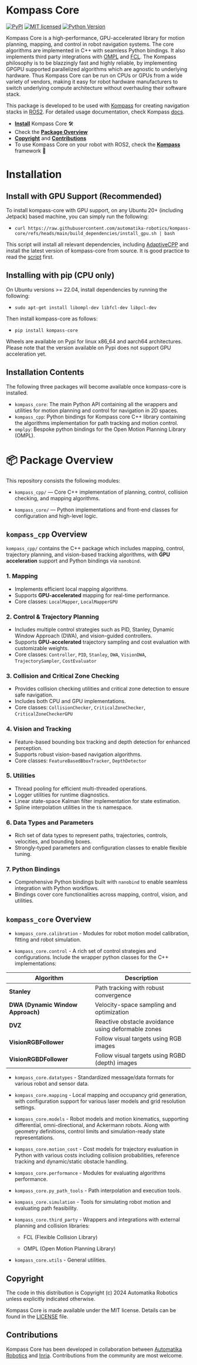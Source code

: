 # Kompass Core

[![PyPI][pypi-badge]][pypi-url]
[![MIT licensed][mit-badge]][mit-url]
[![Python Version][python-badge]][python-url]

[pypi-badge]: https://img.shields.io/pypi/v/kompass-core.svg
[pypi-url]: https://pypi.org/project/kompass-core/
[mit-badge]: https://img.shields.io/pypi/l/kompass-core.svg
[mit-url]: https://github.com/automatika-robotics/kompass-core/LICENSE
[python-badge]: https://img.shields.io/pypi/pyversions/kompass-core.svg
[python-url]: https://www.python.org/downloads/

Kompass Core is a high-performance, GPU-accelerated library for motion planning, mapping, and control in robot navigation systems. The core algorithms are implemented in C++ with seamless Python bindings. It also implements third party integrations with [OMPL](https://ompl.kavrakilab.org/) and [FCL](https://github.com/flexible-collision-library/fcl). The Kompass philosophy is to be blazzingly fast and highly reliable, by implementing GPGPU supported parallelized algorithms which are agnostic to underlying hardware. Thus Kompass Core can be run on CPUs or GPUs from a wide variety of vendors, making it easy for robot hardware manufacturers to switch underlying compute architecture without overhauling their software stack.

This package is developed to be used with [Kompass](https://github.com/automatika-robotics/kompass) for creating navigation stacks in [ROS2](https://docs.ros.org/en/rolling/index.html). For detailed usage documentation, check Kompass [docs](https://automatika-robotics.github.io/kompass/).


- [**Install**](#installation) Kompass Core 🛠️
- Check the [**Package Overview**](#-package-overview)
- [**Copyright**](#copyright) and [**Contributions**](#contributions)
- To use Kompass Core on your robot with ROS2, check the [**Kompass**](https://automatika-robotics.github.io/kompass) framework 🚀


# Installation

## Install with GPU Support (Recommended)

To install kompass-core with GPU support, on any Ubuntu 20+ (including Jetpack) based machine, you can simply run the following:

- `curl https://raw.githubusercontent.com/automatika-robotics/kompass-core/refs/heads/main/build_dependencies/install_gpu.sh | bash`

This script will install all relevant dependencies, including [AdaptiveCPP](https://github.com/AdaptiveCpp/AdaptiveCpp) and install the latest version of kompass-core from source. It is good practice to read the [script](https://github.com/automatika-robotics/kompass-core/blob/main/build_dependencies/install_gpu.sh) first.

## Installing with pip (CPU only)

On Ubuntu versions >= 22.04, install dependencies by running the following:

- `sudo apt-get install libompl-dev libfcl-dev libpcl-dev`

Then install kompass-core as follows:

- `pip install kompass-core`

Wheels are available on Pypi for linux x86_64 and aarch64 architectures. Please note that the version available on Pypi does not support GPU acceleration yet.

## Installation Contents

The following three packages will become available once kompass-core is installed.

- `kompass_core`: The main Python API containing all the wrappers and utilities for motion planning and control for navigation in 2D spaces.
- `kompass_cpp`: Python bindings for Kompass core C++ library containing the algorithms implementation for path tracking and motion control.
- `omplpy`: Bespoke python bindings for the Open Motion Planning Library (OMPL).


# 📦 Package Overview

This repository consists the following modules:

- `kompass_cpp/` — Core C++ implementation of planning, control, collision checking, and mapping algorithms.

- `kompass_core/` — Python implementations and front-end classes for configuration and high-level logic.

## `kompass_cpp` Overview

`kompass_cpp/` contains the C++ package which includes mapping, control, trajectory planning, and vision-based tracking algorithms, with **GPU acceleration** support and Python bindings via `nanobind`.

### 1. Mapping
- Implements efficient local mapping algorithms.
- Supports **GPU-accelerated** mapping for real-time performance.
- Core classes: `LocalMapper`, `LocalMapperGPU`

### 2. Control & Trajectory Planning
- Includes multiple control strategies such as PID, Stanley, Dynamic Window Approach (DWA), and vision-guided controllers.
- Supports **GPU-accelerated** trajectory sampling and cost evaluation with customizable weights.
- Core classes: `Controller`, `PID`, `Stanley`, `DWA`, `VisionDWA`, `TrajectorySampler`, `CostEvaluator`

### 3. Collision and Critical Zone Checking
- Provides collision checking utilities and critical zone detection to ensure safe navigation.
- Includes both CPU and GPU implementations.
- Core classes: `CollisionChecker`, `CriticalZoneChecker`, `CriticalZoneCheckerGPU`

### 4. Vision and Tracking
- Feature-based bounding box tracking and depth detection for enhanced perception.
- Supports robust vision-based navigation algorithms.
- Core classes: `FeatureBasedBboxTracker`, `DepthDetector`

### 5. Utilities
- Thread pooling for efficient multi-threaded operations.
- Logger utilities for runtime diagnostics.
- Linear state-space Kalman filter implementation for state estimation.
- Spline interpolation utilities in the `tk` namespace.

### 6. Data Types and Parameters
- Rich set of data types to represent paths, trajectories, controls, velocities, and bounding boxes.
- Strongly-typed parameters and configuration classes to enable flexible tuning.

### 7. Python Bindings
- Comprehensive Python bindings built with `nanobind` to enable seamless integration with Python workflows.
- Bindings cover core functionalities across mapping, control, vision, and utilities.



## `kompass_core` Overview

- `kompass_core.calibration` - Modules for robot motion model calibration, fitting and robot simulation.

- `kompass_core.control` - A rich set of control strategies and configurations. Include the wrapper python classes for the C++ implementations:

| Algorithm                                   | Description                                        |
| ------------------------------------------- | -------------------------------------------------- |
| **Stanley**                   | Path tracking with robust convergence              |
| **DWA (Dynamic Window Approach)** | Velocity-space sampling and optimization           |
| **DVZ**                           | Reactive obstacle avoidance using deformable zones |
| **VisionRGBFollower**   | Follow visual targets using RGB images          |
| **VisionRGBDFollower**   | Follow visual targets using RGBD (depth) images          |

- `kompass_core.datatypes` - Standardized message/data formats for various robot and sensor data.


- `kompass_core.mapping` - Local mapping and occupancy grid generation, with configuration support for various laser models and grid resolution settings.

- `kompass_core.models` - Robot models and motion kinematics, supporting differential, omni-directional, and Ackermann robots. Along with geometry definitions, control limits and simulation-ready state representations.

- `kompass_core.motion_cost` - Cost models for trajectory evaluation in Python with various costs including collision probabilities, reference tracking and dynamic/static obstacle handling.

- `kompass_core.performance` - Modules for evaluating algorithms performance.

- `kompass_core.py_path_tools` - Path interpolation and execution tools.

- `kompass_core.simulation` - Tools for simulating robot motion and evaluating path feasibility.

- `kompass_core.third_party` - Wrappers and integrations with external planning and collision libraries:

    - FCL (Flexible Collision Library)

    - OMPL (Open Motion Planning Library)

- `kompass_core.utils` - General utilities.


## Copyright

The code in this distribution is Copyright (c) 2024 Automatika Robotics unless explicitly indicated otherwise.

Kompass Core is made available under the MIT license. Details can be found in the [LICENSE](LICENSE) file.

## Contributions

Kompass Core has been developed in collaboration between [Automatika Robotics](https://automatikarobotics.com/) and [Inria](https://inria.fr/). Contributions from the community are most welcome.

